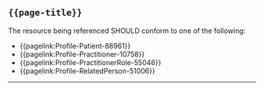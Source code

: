 ## <code>{{page-title}}</code>

The resource being referenced SHOULD conform to one of the following:

- {{pagelink:Profile-Patient-88961}}
- {{pagelink:Profile-Practitioner-10758}}
- {{pagelink:Profile-PractitionerRole-55046}}
- {{pagelink:Profile-RelatedPerson-51006}}

---